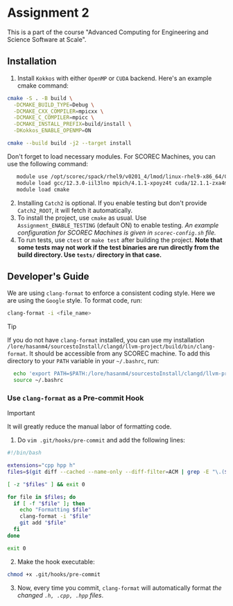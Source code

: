 # Assignment 2
This is a part of the course "Advanced Computing for Engineering and Science Software at Scale".


## Installation
1. Install `Kokkos` with either `OpenMP` or `CUDA` backend. Here's an example cmake command:
```bash
cmake -S . -B build \
  -DCMAKE_BUILD_TYPE=Debug \
  -DCMAKE_CXX_COMPILER=mpicxx \
  -DCMAKE_C_COMPILER=mpicc \
  -DCMAKE_INSTALL_PREFIX=build/install \
  -DKokkos_ENABLE_OPENMP=ON

cmake --build build -j2 --target install
```
Don't forget to load necessary modules. For SCOREC Machines, you can use the following command:
```bash
   module use /opt/scorec/spack/rhel9/v0201_4/lmod/linux-rhel9-x86_64/Core/
   module load gcc/12.3.0-iil3lno mpich/4.1.1-xpoyz4t cuda/12.1.1-zxa4msk
   module load cmake
```

2. Installing `Catch2` is optional. If you enable testing but don't provide `Catch2_ROOT`, it will fetch it automatically.
3. To install the project, use `cmake` as usual. Use `Assignment_ENABLE_TESTING` (default ON) to enable testing. *An example configuration for SCOREC Machines is given in `scorec-config.sh` file.*
4. To run tests, use `ctest` or `make test` after building the project. **Note that some tests may not work if the test binaries are run directly from the build directory. Use `tests/` directory in that case.**


## Developer's Guide
We are using `clang-format` to enforce a consistent coding style.
Here we are using the `Google` style. To format code, run:
```bash
clang-format -i <file_name>
```
> [!TIP]
> If you do not have `clang-format` installed, you can use my installation `/lore/hasanm4/sourcestoInstall/clangd/llvm-project/build/bin/clang-format`. It should be accessible from any SCOREC machine.
> To add this directory to your `PATH` variable in your `~/.bashrc`, run:
```bash
  echo 'export PATH=$PATH:/lore/hasanm4/sourcestoInstall/clangd/llvm-project/build/bin' >> ~/.bashrc
  source ~/.bashrc
```

### Use `clang-format` as a Pre-commit Hook
> [!IMPORTANT]
> It will greatly reduce the manual labor of formatting code.

1. Do `vim .git/hooks/pre-commit` and add the following lines:
```bash
#!/bin/bash

extensions="cpp hpp h"
files=$(git diff --cached --name-only --diff-filter=ACM | grep -E "\.(${extensions// /|})$")

[ -z "$files" ] && exit 0

for file in $files; do
  if [ -f "$file" ]; then
    echo "Formatting $file"
    clang-format -i "$file"
    git add "$file"
  fi
done

exit 0
```
2. Make the hook executable:
```bash
chmod +x .git/hooks/pre-commit
```
3. Now, every time you commit, `clang-format` will automatically format *the changed `.h, .cpp, .hpp` files*.
